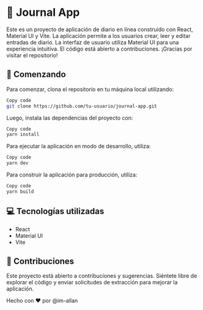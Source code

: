 # 📓 Journal App

Este es un proyecto de aplicación de diario en línea construido con React, Material UI y Vite. La aplicación permite a los usuarios crear, leer y editar entradas de diario. La interfaz de usuario utiliza Material UI para una experiencia intuitiva. El código está abierto a contribuciones. ¡Gracias por visitar el repositorio!

## 🚀 Comenzando
Para comenzar, clona el repositorio en tu máquina local utilizando:


```bash
Copy code
git clone https://github.com/tu-usuario/journal-app.git
```
Luego, instala las dependencias del proyecto con:
```bash
Copy code
yarn install
```

Para ejecutar la aplicación en modo de desarrollo, utiliza:
```bash
Copy code
yarn dev
```

Para construir la aplicación para producción, utiliza:
```bash
Copy code
yarn build
```

## 💻 Tecnologías utilizadas
* React
* Material UI
* Vite

## 🤝 Contribuciones
Este proyecto está abierto a contribuciones y sugerencias. Siéntete libre de explorar el código y enviar solicitudes de extracción para mejorar la aplicación.


Hecho con ❤️ por @im-allan